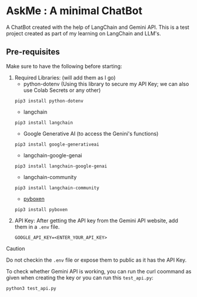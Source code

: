 # AskMe : A minimal ChatBot
A ChatBot created with the help of LangChain and Gemini API.
This is a test project created as part of my learning on LangChain and LLM's.

## Pre-requisites
Make sure to have the following before starting:
1. Required Libraries: (will add them as I go)
     - python-dotenv (Using this library to secure my API Key; we can also use Colab Secrets or any other)
   ```
   pip3 install python-dotenv
   ```
     - langchain
   ```
   pip3 install langchain
   ```
     - Google Generative AI (to access the Genini's functions)
   ```
   pip3 install google-generativeai
   ```
     - langchain-google-genai
   ```
   pip3 install langchain-google-genai
   ```
     - langchain-community
   ```
   pip3 install langchain-community
   ```
     - [pyboxen](https://github.com/savioxavier/pyboxen)
   ```
   pip3 install pyboxen
   ```
2. API Key:
        After getting the API key from the Gemini API website, add them in a `.env` file.
   ```
   GOOGLE_API_KEY=<ENTER_YOUR_API_KEY>
   ```
   
> [!CAUTION]
> Do not checkin the `.env` file or expose them to public as it has the API Key.

To check whether Gemini API is working, you can run the curl coommand as given when creating the key or you can run this `test_api.py`:
```
python3 test_api.py
```
